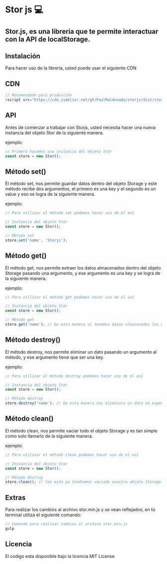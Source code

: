 # Stor js 💻

## Stor.js, es una libreria que te permite interactuar con la API de localStorage.

## Instalación

Para hacer uso de la libreria, usted puede usar el siguiente CDN

## CDN

```javascript
// Recomendado para producción
<script src="https://cdn.jsdelivr.net/gh/PaulMaldonado/storjs/dist/stor.min.js"></script>
```

## API

Antes de comenzar a trabajar con Storjs, usted necesita hacer una nueva instancia del objeto Stor de la siguiente manera.

ejemplo:

```javascript
// Primero hacemos una instancia del objeto Stor
const store = new Stor();
```

## Método set()

El método set, nos permite guardar datos dentro del objeto Storage y este método recibe dos argumentos, el primero es una key y el segundo es un value y eso se logra de la siguiente manera.

ejemplo:

```javascript
// Para utilizar el método set podemos hacer uso de el así

// Instancia del objeto Stor
const store = new Stor();

// Método set
store.set('name', 'Storjs');
```

## Método get()

El método get, nos permite extraer los datos almacenados dentro del objeto Storage pasando una argumento, y ese argumento es una key y se logra de la siguiente manera.

ejemplo:

```javascript
// Para utilizar el método get podemos hacer uso de el así

// Instancia del objeto Stor
const store = new Stor();

// Método get
store.get('name'); // De esta manera si tenemos datos almacenados los extraera
```

## Método destroy()

El método destroy, nos permite eliminar un dato pasando un argumento al método, y ese argumento tiene que ser una key.

ejemplo:


```javascript
// Para utilizar el método destroy podemos hacer uso de el así

// Instancia del objeto Stor
const store = new Stor();

// Método destroy
store.destroy('name'); // De esta manera nos eliminara un dato en especifico, que contenga esa key
```

## Método clean()

El método clean, nos permite vaciar todo el objeto Storage y es tan simple como solo llamarlo de la siguiente manera.

ejemplo:

```javascript
// Para utilizar el método clean podemos hacer uso de el así

// Instancia del objeto Stor
const store = new Stor();

// Método destroy
store.clean(); // Con esto ya tendremos vaciado nuestro objeto Storage. 
```

## Extras

Para realizar los cambios al archivo stor.min.js y se vean reflejados, en tú terminal utiliza el siguiente comando:

```javascript
// Comando para realizar cambios al archivo stor.min.js
gulp
```


## Licencia

El codigo esta disponible bajo la licencia MIT License.